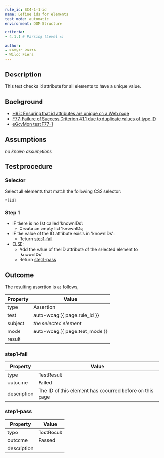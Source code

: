 ```yaml
---
rule_id: SC4-1-1-id
name: Define ids for elements
test_mode: automatic
environment: DOM Structure

criteria:
- 4.1.1 # Parsing (Level A)

author:
- Kamyar Rasta
- Wilco Fiers
---
```


## Description

This test checks id attribute for all elements to have a unique value.

## Background

- [H93: Ensuring that id attributes are unique on a Web page](http://www.w3.org/TR/2014/NOTE-WCAG20-TECHS-20140311/H93)
- [F77: Failure of Success Criterion 4.1.1 due to duplicate values of type ID](http://www.w3.org/TR/2014/NOTE-WCAG20-TECHS-20140311/F77)
- [eGovMon test F77-1](http://wiki.egovmon.no/wiki/SC4.1.1#ID:_F77-1)

## Assumptions

*no known assumptions*

## Test procedure

### Selector

Select all elements that match the following CSS selector:

    *[id]

### Step 1

- IF there is no list called 'knownIDs':
  - Create an empty list 'knownIDs;
- IF the value of the ID attribute exists in 'knownIDs':
  - Return [step1-fail](#step1-fail)
- ELSE:
  - Add the value of the ID attribute of the selected element to 'knownIDs'
  - Return [step1-pass](#step1-pass)

## Outcome

The resulting assertion is as follows,

| Property | Value
|----------|----------
| type     | Assertion
| test     | auto-wcag:{{ page.rule_id }}
| subject  | *the selected element*
| mode     | auto-wcag:{{ page.test_mode }}
| result   | <One TestResult from below>

### step1-fail

| Property    | Value
|-------------|----------
| type        | TestResult
| outcome     | Failed
| description | The ID of this element has occurred before on this page

### step1-pass

| Property    | Value
|-------------|----------
| type        | TestResult
| outcome     | Passed
| description |
